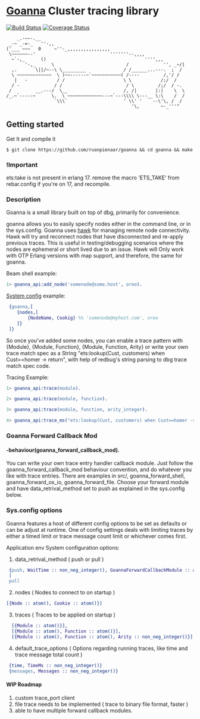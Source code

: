 
# [Goanna](https://en.wikipedia.org/wiki/Goanna) Cluster tracing library
[![Build Status](https://travis-ci.org/ruanpienaar/goanna.svg?branch=master)](https://travis-ci.org/ruanpienaar/goanna)
[![Coverage Status](https://coveralls.io/repos/github/ruanpienaar/goanna/badge.svg?branch=master)](https://coveralls.io/github/ruanpienaar/goanna?branch=master)

```
    _.-~~-.__
 _-~ _-=-_   ''-,,
('___ ~~~   0     ~''-_,,,,,,,,,,,,,,,,
 \~~~~~~--'                            '''''''--,,,,
  ~`-,_      ()                                     '''',,,
       '-,_      \                           /             '', _~/|
  ,.       \||/~--\ \_________              / /______...---.  ;  /
  \ ~~~~~~~~~~~~~  \ )~~------~`~~~~~~~~~~~( /----         /,'/ /
   |   -           / /                      \ \           /;/  /
  / -             / /                        / \         /;/  / -.
 /         __.---/  \__                     /, /|       |:|    \  \
/_.~`-----~      \.  \ ~~~~~~~~~~~~~---~`---\\\\ \---__ \:\    /  /
                  `\\\`                     ' \\' '    --\'\, /  /
                                               '\,        ~-_'''"
```
## Getting started
Get It and compile it
```
$ git clone https://github.com/ruanpienaar/goanna && cd goanna && make
```

### !Important
ets:take is not present in erlang 17.
remove the macro 'ETS_TAKE' from rebar.config if you're on 17, and
recompile.

### Description
Goanna is a small library built on top of dbg, primarily for convenience.

goanna allows you to easily specify nodes either in the command line, or in the sys.config.
Goanna uses [hawk](https://github.com/ruanpienaar/hawk) for managing remote node connectivity.
Hawk will try and reconnect nodes that have disconnected and re-apply previous traces.
This is useful in testing/debugging scenarios where the nodes are ephemeral or short lived due to an issue.
Hawk will Only work with OTP Erlang versions with map support, and
therefore, the same for goanna.

Beam shell example:
```Erlang
1> goanna_api:add_node('somenode@some.host', oreo).
```
[System config](https://github.com/ruanpienaar/goanna/sys.config) example:
```erlang
 {goanna,[
    {nodes,[
        {NodeName, Cookig} %% 'somenode@myhost.com', oreo
    ]}
 ]}
```

So once you've added some nodes, you can enable a trace pattern with {Module}, {Module, Function}, {Module, Function, Arity} or write your own trace match spec as a String "ets:lookup(Cust, customers) when Cust==homer -> return", with help of redbug's string parsing to dbg trace match spec code.

Tracing Example:
```Erlang
1> goanna_api:trace(module).

2> goanna_api:trace(module, function).

3> goanna_api:trace(module, function, arity_integer).

4> goanna_api:trace_ms("ets:lookup(Cust, customers) when Cust==homer -> return").

```

### Goanna Forward Callback Mod
#### -behaviour(goanna_forward_callback_mod).

You can write your own trace entry handler callback module. Just follow the goanna_forward_callback_mod
behaviour convention, and do whatever you like with trace entries.
There are examples in src/, goanna_forward_shell,
goanna_forward_os_io, goanna_forward_file. Choose your forward module and have data_retrival_method set to push as explained in the sys.config below.

### Sys.config options
Goanna features a host of different config options to be set as defaults or can be adjust at runtime.
One of config settings deals with limiting traces by either a timed limit or trace message count limit or whichever comes first.

Application env System configuration options:

1. data_retrival_method ( push or pull )
```Erlang
 {push, WaitTime :: non_neg_integer(), GoannaForwardCallbackModule :: atom(), BatchAmount :: atom()}
 |
 pull
 ```
2. nodes ( Nodes to connect to on startup )
```Erlang
[{Node :: atom(), Cookie :: atom()}]
```
3. traces ( Traces to be applied on startup )
```Erlang
  [{Module :: atom()}],
  [{Module :: atom(), Function :: atom()}],
  [{Module :: atom(), Function :: atom(), Arity :: non_neg_integer()}]
```
4. default_trace_options ( Options regarding running traces, like time and trace message total count )
```Erlang
 {time, TimeMs :: non_neg_integer()}
 {messages, Messages :: non_neg_integer()}
 ```

#### WIP Roadmap
1. custom trace_port client
2. file trace needs to be implemented ( trace to binary file format, faster )
3. able to have multiple forward callback modules.

